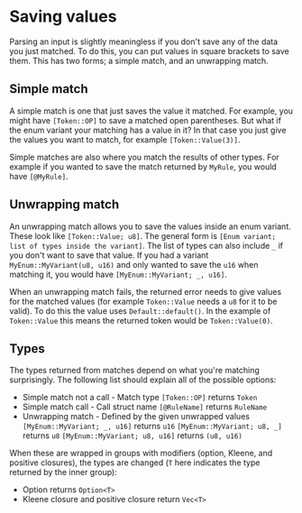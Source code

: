 # Saving values

Parsing an input is slightly meaningless if you don't save any of the data you just matched. To do this, you can put values in square brackets to save them. This has two forms; a simple match, and an unwrapping match.

## Simple match

A simple match is one that just saves the value it matched. For example, you might have `[Token::OP]` to save a matched open parentheses. But what if the enum variant your matching has a value in it? In that case you just give the values you want to match, for example `[Token::Value(3)]`.

Simple matches are also where you match the results of other types. For example if you wanted to save the match returned by `MyRule`, you would have `[@MyRule]`.

## Unwrapping match

An unwrapping match allows you to save the values inside an enum variant. These look like `[Token::Value; u8]`. The general form is `[Enum variant; list of types inside the variant]`. The list of types can also include `_` if you don't want to save that value. If you had a variant `MyEnum::MyVariant(u8, u16)` and only wanted to save the `u16` when matching it, you would have `[MyEnum::MyVariant; _, u16]`.

When an unwrapping match fails, the returned error needs to give values for the matched values (for example `Token::Value` needs a `u8` for it to be valid). To do this the value uses `Default::default()`. In the example of `Token::Value` this means the returned token would be `Token::Value(0)`.

## Types

The types returned from matches depend on what you're matching surprisingly. The following list should explain all of the possible options:
- Simple match not a call - Match type
  `[Token::OP]` returns `Token`
- Simple match call - Call struct name
  `[@RuleName]` returns `RuleName`
- Unwrapping match - Defined by the given unwrapped values
  `[MyEnum::MyVariant; _, u16]` returns `u16`
  `[MyEnum::MyVariant; u8, _]` returns `u8`
  `[MyEnum::MyVariant; u8, u16]` returns `(u8, u16)`

When these are wrapped in groups with modifiers (option, Kleene, and positive closures), the types are changed (`T` here indicates the type returned by the inner group):
- Option returns `Option<T>`
- Kleene closure and positive closure return `Vec<T>`
